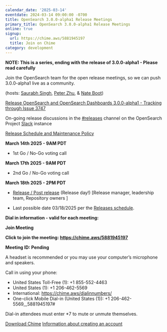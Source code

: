 ```yaml
---
calendar_date: '2025-03-14'
eventdate: 2024-03-14 09:00:00 -0700
title: OpenSearch 3.0.0-alpha1 Release Meetings
primary_title: OpenSearch 3.0.0-alpha1 Release Meetings
online: true
signup:
  url: https://chime.aws/5881945197
  title: Join on Chime
category: development
---
```


**NOTE: This is a series, ending with the release of 3.0.0-alpha1 - Please read carefully**

Join the OpenSearch team for the open release meetings, so we can push 3.0.0-alpha1 live as a community.

(hosts: [Saurabh Singh](https://github.com/getsaurabh02), [Peter Zhu](https://github.com/peterzhuamazon), & [Nate Boot](https://github.com/nateynateynate))

[Release OpenSearch and OpenSearch Dashboards 3.0.0-alpha1 - Tracking through Issue 3747](https://github.com/opensearch-project/opensearch-build/issues/3747)

On-going release discussions in the [#releases](https://opensearch.slack.com/archives/C0561HRK961) channel on the OpenSearch Project [Slack](https://opensearch.org/slack.html) instance

[Release Schedule and Maintenance Policy](https://opensearch.org/releases.html)

**March 14th 2025 - 9AM PDT**

* 1st Go / No-Go voting call

**March 17th 2025 - 9AM PDT**

* 2nd Go / No-Go voting call

**March 18th 2025 - 2PM PDT**

* [Release / Post release](https://github.com/opensearch-project/opensearch-build/wiki/Releasing-the-Distribution#release) (Release day!) [Release manager, leadership team, Repository owners ]

* Last possible date 03/18/2025 per the [Releases schedule](https://opensearch.org/releases.html).

**Dial in information - valid for each meeting:**

**Join Meeting**

**Click to join the meeting: <https://chime.aws/5881945197>**

**Meeting ID: Pending**

A headset is recommended or you may use your computer’s microphone and speakers.

Call in using your phone:
- United States Toll-Free (1): +1 855-552-4463
- United States (1): +1 206-462-5569
- International: https://chime.aws/dialinnumbers/
- One-click Mobile Dial-in (United States (1)): +1 206-462-5569,,,5881945197#

Dial-in attendees must enter *7 to mute or unmute themselves.

[Download Chime](https://aws.amazon.com/chime/download)
[Information about creating an account](https://aws.amazon.com/chime/getting-started)

